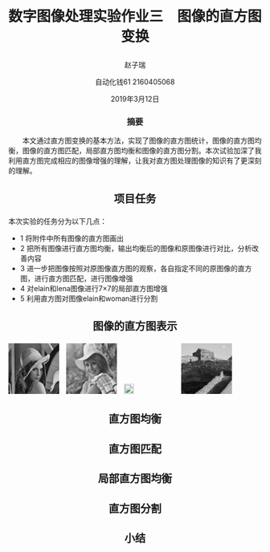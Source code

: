 # <p align="center"> 数字图像处理实验作业三　图像的直方图变换 </p>

<p align="center"> 赵子瑞 </p>
<p align="center"> 自动化钱61  2160405068 </p>
<p align="center"> 2019年3月12日 </p>

### <p align="center"> 摘要 </p>
　　本文通过直方图变换的基本方法，实现了图像的直方图统计，图像的直方图均衡，图像的直方图匹配，局部直方图均衡和图像的直方图分割。本次试验加深了我利用直方图完成相应的图像增强的理解，让我对直方图处理图像的知识有了更深刻的理解。
  
## <p align="center"> 项目任务 </p>

本次实验的任务分为以下几点：
* 1 将附件中所有图像的直方图画出
* 2 把所有图像进行直方图均衡，输出均衡后的图像和原图像进行对比，分析改善内容
* 3 进一步把图像按照对原图像直方图的观察，各自指定不同的原图像的直方图，进行直方图匹配，进行图像增强
* 4 对elain和lena图像进行7×7的局部直方图增强
* 5 利用直方图对图像elain和woman进行分割


## <p align="center"> 图像的直方图表示 </p>
<img src="https://raw.githubusercontent.com/1989Ryan/hw3/master/images/project3/lena.bmp" height="20%" width="20%" />　<img src="https://raw.githubusercontent.com/1989Ryan/hw3/master/images/project3/elain.bmp" height="20%" width="20%" />　<img src="https://raw.githubusercontent.com/1989Ryan/hw3/master/images/project3/woman.bmp" height="20%" width="20%" />　<img src="https://raw.githubusercontent.com/1989Ryan/hw3/master/images/project3/citywall.bmp" height="20%" width="20%" />

## <p align="center"> 直方图均衡 </p>

## <p align="center"> 直方图匹配 </p>

## <p align="center"> 局部直方图均衡 </p>

## <p align="center"> 直方图分割 </p>

## <p align="center"> 小结 </p>
